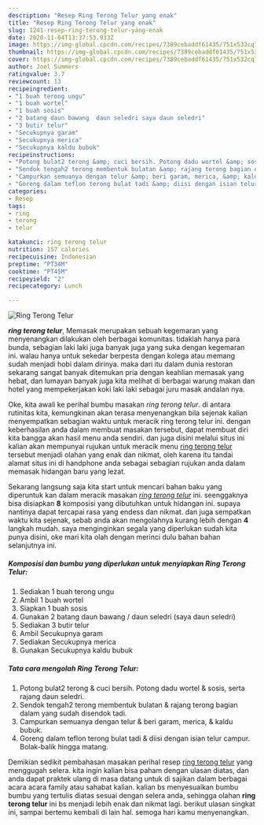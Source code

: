 ```yaml
---
description: "Resep Ring Terong Telur yang enak"
title: "Resep Ring Terong Telur yang enak"
slug: 1241-resep-ring-terong-telur-yang-enak
date: 2020-11-04T13:37:53.933Z
image: https://img-global.cpcdn.com/recipes/7389cebaddf61435/751x532cq70/ring-terong-telur-foto-resep-utama.jpg
thumbnail: https://img-global.cpcdn.com/recipes/7389cebaddf61435/751x532cq70/ring-terong-telur-foto-resep-utama.jpg
cover: https://img-global.cpcdn.com/recipes/7389cebaddf61435/751x532cq70/ring-terong-telur-foto-resep-utama.jpg
author: Joel Summers
ratingvalue: 3.7
reviewcount: 13
recipeingredient:
- "1 buah terong ungu"
- "1 buah wortel"
- "1 buah sosis"
- "2 batang daun bawang  daun seledri saya daun seledri"
- "3 butir telur"
- "Secukupnya garam"
- "Secukupnya merica"
- "Secukupnya kaldu bubuk"
recipeinstructions:
- "Potong bulat2 terong &amp; cuci bersih. Potong dadu wortel &amp; sosis, serta rajang daun seledri."
- "Sendok tengah2 terong membentuk bulatan &amp; rajang terong bagian dalam yang sudah disendok tadi."
- "Campurkan semuanya dengan telur &amp; beri garam, merica, &amp; kaldu bubuk."
- "Goreng dalam teflon terong bulat tadi &amp; diisi dengan isian telur campur. Bolak-balik hingga matang."
categories:
- Resep
tags:
- ring
- terong
- telur

katakunci: ring terong telur 
nutrition: 157 calories
recipecuisine: Indonesian
preptime: "PT34M"
cooktime: "PT45M"
recipeyield: "2"
recipecategory: Lunch

---
```



![Ring Terong Telur](https://img-global.cpcdn.com/recipes/7389cebaddf61435/751x532cq70/ring-terong-telur-foto-resep-utama.jpg)

<b><i>ring terong telur</i></b>, Memasak merupakan sebuah kegemaran yang menyenangkan dilakukan oleh berbagai komunitas. tidaklah hanya para bunda, sebagian laki laki juga banyak juga yang suka dengan kegemaran ini. walau hanya untuk sekedar berpesta dengan kolega atau memang sudah menjadi hobi dalam dirinya. maka dari itu dalam dunia restoran sekarang sangat banyak ditemukan pria dengan keahlian memasak yang hebat, dan lumayan banyak juga kita melihat di berbagai warung makan dan hotel yang mempekerjakan koki laki laki sebagai juru masak andalan nya.

Oke, kita awali ke perihal bumbu masakan <i>ring terong telur</i>. di antara rutinitas kita, kemungkinan akan terasa menyenangkan bila sejenak kalian menyempatkan sebagian waktu untuk meracik ring terong telur ini. dengan keberhasilan anda dalam membuat masakan tersebut, dapat membuat diri kita bangga akan hasil menu anda sendiri. dan juga disini melalui situs ini kalian akan mempunyai rujukan untuk meracik menu <u>ring terong telur</u> tersebut menjadi olahan yang enak dan nikmat, oleh karena itu tandai alamat situs ini di handphone anda sebagai sebagian rujukan anda dalam memasak hidangan baru yang lezat.




Sekarang langsung saja kita start untuk mencari bahan baku yang diperuntuk kan dalam meracik masakan <u><i>ring terong telur</i></u> ini. seenggaknya bisa disiapkan <b>8</b> komposisi yang dibutuhkan untuk hidangan ini. supaya nantinya dapat tercapai rasa yang endess dan nikmat. dan juga sempatkan waktu kita sejenak, sebab anda akan mengolahnya kurang lebih dengan <b>4</b> langkah mudah. saya menginginkan segala yang diperlukan sudah kita punya disini, oke mari kita olah dengan merinci dulu bahan bahan selanjutnya ini.

<!--inarticleads1-->

##### Komposisi dan bumbu yang diperlukan untuk menyiapkan Ring Terong Telur:

1. Sediakan 1 buah terong ungu
1. Ambil 1 buah wortel
1. Siapkan 1 buah sosis
1. Gunakan 2 batang daun bawang / daun seledri (saya daun seledri)
1. Sediakan 3 butir telur
1. Ambil Secukupnya garam
1. Sediakan Secukupnya merica
1. Gunakan Secukupnya kaldu bubuk




<!--inarticleads2-->

##### Tata cara mengolah Ring Terong Telur:

1. Potong bulat2 terong &amp; cuci bersih. Potong dadu wortel &amp; sosis, serta rajang daun seledri.
1. Sendok tengah2 terong membentuk bulatan &amp; rajang terong bagian dalam yang sudah disendok tadi.
1. Campurkan semuanya dengan telur &amp; beri garam, merica, &amp; kaldu bubuk.
1. Goreng dalam teflon terong bulat tadi &amp; diisi dengan isian telur campur. Bolak-balik hingga matang.




Demikian sedikit pembahasan masakan perihal resep <u>ring terong telur</u> yang menggugah selera. kita ingin kalian bisa paham dengan ulasan diatas, dan anda dapat praktek ulang di masa datang untuk di sajikan dalam berbagai acara acara family atau sahabat kalian. kalian bs menyesuaikan bumbu bumbu yang tertulis diatas sesuai dengan selera anda, sehingga olahan <b>ring terong telur</b> ini bs menjadi lebih enak dan nikmat lagi. berikut ulasan singkat ini, sampai bertemu kembali di lain hal. semoga hari kamu menyenangkan.
